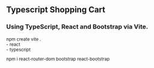## Typescript Shopping Cart

### Using TypeScript, React and Bootstrap via Vite.

<sub>
npm create vite . <br />
- react <br />
- typescript <br />

npm i react-router-dom bootstrap react-bootstrap
</sub>
